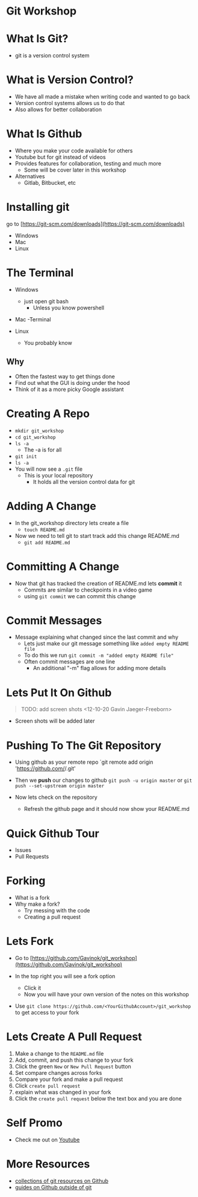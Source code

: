 # Git Workshop

# What Is Git?

  - git is a version control system

# What is Version Control?

  - We have all made a mistake when writing code and wanted to go back
  - Version control systems allows us to do that
  - Also allows for better collaboration

# What Is Github

  - Where you make your code available for others
  - Youtube but for git instead of videos
  - Provides features for collaboration, testing and much more
    - Some will be cover later in this workshop
  - Alternatives
    - Gitlab, Bitbucket, etc

# Installing git

go to [https://git-scm.com/downloads](https://git-scm.com/downloads)
  - Windows
  - Mac
  - Linux

# The Terminal

- Windows 
  - just open git bash
    - Unless you know powershell

- Mac
  -Terminal

- Linux
  - You probably know

## Why

- Often the fastest way to get things done
- Find out what the GUI is doing under the hood
- Think of it as a more picky Google assistant

# Creating A Repo

  - `mkdir git_workshop`
  - `cd git_workshop`
  - `ls -a`
    - The -a is for all
  - ` git init `
  - `ls -a`
  - You will now see a `.git` file
    - This is your local repository
      - It holds all the version control data for git

# Adding A Change

  - In the git_workshop directory lets create a file
    - `touch README.md`
  - Now we need to tell git to start track add this change README.md
    - `git add README.md`

# Committing A Change

  - Now that git has tracked the creation of README.md lets **commit** it
    - Commits are similar to checkpoints in a video game
    - using `git commit` we can commit this change

# Commit Messages

 - Message explaining what changed since the last commit and why
    - Lets just make our git message something like
    `added empty README file`
    - To do this we run `git commit -m "added empty README file"`
    - Often commit messages are one line
      - An additional "-m" flag allows for adding more details

# Lets Put It On Github
>  TODO: add screen shots <12-10-20 Gavin Jaeger-Freeborn>
- Screen shots will be added later


# Pushing To The Git Repository
- Using github as your remote repo
`git remote add origin 'https://github.com/<YourGithubAccount>/<RepositoryName>.git'

- Then we **push** our changes to github
`git push -u origin master`
or
`git push --set-upstream origin master`

- Now lets check on the repository
  - Refresh the github page and it should now show your README.md

# Quick Github Tour

- Issues
- Pull Requests

# Forking

- What is a fork
- Why make a fork?
  - Try messing with the code
  - Creating a pull request


# Lets Fork
- Go to [https://github.com/Gavinok/git_workshop](https://github.com/Gavinok/git_workshop)
- In the top right you will see a fork option
  - Click it
  - Now you will have your own version of the notes on this workshop

- Use `git clone https://github.com/<YourGithubAccount>/git_workshop` to get access to your fork

# Lets Create A Pull Request

1. Make a change to the `README.md` file
2. Add, commit, and push this change to your fork
3. Click the green `New` or `New Pull Request` button 
4. Set compare changes across forks
5. Compare your fork and make a pull request
6. Click `create pull request`
7. explain what was changed in your fork 
8. Click the `create pull request` below the text box and you are done

# Self Promo

- Check me out on [Youtube](https://www.youtube.com/channel/UCJetJ7nDNLlEzDLXv7KIo0w?view_as=subscriber)

# More Resources

- [collections of git resources on Github](https://try.github.io/)
- [guides on Github outside of git](https://guides.github.com/)
